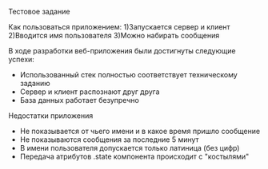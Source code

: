 Тестовое задание

Как пользоваться приложением:
1)Запускается сервер и клиент
2)Вводится имя пользователя
3)Можно набирать сообщения

В ходе разработки веб-приложения были достигнуты следующие успехи:
- Использованный стек полностью соответствует техническому заданию 
- Сервер и клиент распознают друг друга
- База данных работает безупречно

Недостатки приложения 
- Не показывается от чьего имени и в какое время пришло сообщение 
- Не показываются сообщения за последние 5 минут
- В имени пользователя допускается только латиница (без цифр)
- Передача атрибутов .state компонента происходит с "костылями"

